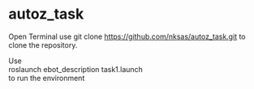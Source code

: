 # autoz_task

Open Terminal 
use git clone https://github.com/nksas/autoz_task.git to clone the repository.

Use <br>
roslaunch ebot_description task1.launch <br>
to run the environment
